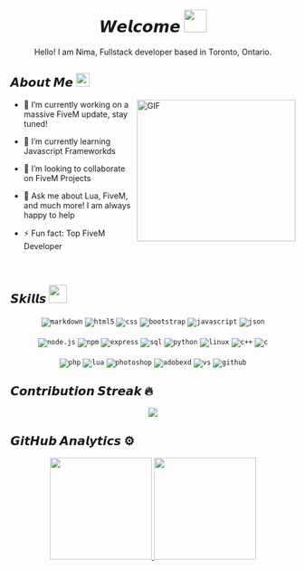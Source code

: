 <!--- Header --->   
<h1 align="center">
  𝙒𝙚𝙡𝙘𝙤𝙢𝙚
  <a target="_blank">
    <img src="https://github.com/JayantGoel001/JayantGoel001/blob/master/GIF/Hi.gif" width="40px" />
  </a>
</h1>
      
<p align='center'>Hello! I am Nima, Fullstack developer based in Toronto, Ontario.</p>


<!--- About You --->   
<h2> 𝘼𝙗𝙤𝙪𝙩 𝙈𝙚 <img src="https://github.com/JayantGoel001/JayantGoel001/blob/master/GIF/Earth.gif" width="24px" style="max-width:100%;"></h2>

<a target="_blank">
   <img align="right" height="250" width= "280px" alt="GIF" src="https://media.giphy.com/media/CVtNe84hhYF9u/giphy.gif" />
</a>

- 🔭 I’m currently working on a massive FiveM update, stay tuned!
  
- 🌱 I’m currently learning Javascript Frameworkds
  
- 👯 I’m looking to collaborate on FiveM Projects
  
- 💬 Ask me about Lua, FiveM, and much more! I am always happy to help
  
- ⚡ Fun fact: Top FiveM Developer

<br/>



 <!--- Skills --->        
<h2> 𝙎𝙠𝙞𝙡𝙡𝙨 <img src = "https://media2.giphy.com/media/QssGEmpkyEOhBCb7e1/giphy.gif?cid=ecf05e47a0n3gi1bfqntqmob8g9aid1oyj2wr3ds3mg700bl&rid=giphy.gif" width = 32px> </h2>
<div align="center">
<code><img src="https://img.shields.io/badge/Markdown-000000?style=for-the-badge&logo=markdown&logoColor=white" alt="markdown"></code>
<code><img src="https://img.shields.io/badge/html5-%23E34F26.svg?style=for-the-badge&logo=html5&logoColor=white" alt="html5"></code>
<code><img src="https://img.shields.io/badge/css-1572B6.svg?style=for-the-badge&logo=css3&logoColor=white" alt="css"></code>
<code><img src="https://img.shields.io/badge/bootstrap-%23563D7C.svg?style=for-the-badge&logo=react&logoColor=white" alt="bootstrap"></code>
<code><img src="https://img.shields.io/badge/javascript-%23323330.svg?style=for-the-badge&logo=javascript&logoColor=%23F7DF1E" alt="javascript"></code>
<code><img src="https://img.shields.io/badge/json-5E5C5C?style=for-the-badge&logo=json&logoColor=white" alt="json"></code>
<br/>
<br/>  
<code><img src="https://img.shields.io/badge/node.js-%2343853D.svg?style=for-the-badge&logo=node.js&logoColor=white" alt="node.js"></code>
<code><img src="https://img.shields.io/badge/NPM-%23000000.svg?style=for-the-badge&logo=npm&logoColor=white" alt="npm"></code>
<code><img src="https://img.shields.io/badge/express.js-%23404d59.svg?style=for-the-badge&logo=express&logoColor=%2361DAFB" alt="express"></code>
<code><img src="https://img.shields.io/badge/mysql-4479A1.svg?style=for-the-badge&logo=mysql&logoColor=white" alt="sql"></code>
<code><img src="https://img.shields.io/badge/python-3776AB.svg?style=for-the-badge&logo=python&logoColor=white" alt="python"></code>
<code><img src="https://img.shields.io/badge/Linux-FCC624?style=for-the-badge&logo=linux&logoColor=black" alt="linux"></code>
<code><img src="https://img.shields.io/badge/C%2B%2B-00599C?style=for-the-badge&logo=c%2B%2B&logoColor=white" alt="c++"></code>
<code><img src="https://img.shields.io/badge/C-00599C?style=for-the-badge&logo=c&logoColor=white" alt="c"></code>
<br/>
<br/>
<code><img src="https://img.shields.io/badge/PHP-777BB4?style=for-the-badge&logo=php&logoColor=white" alt="php"></code>
<code><img src="https://img.shields.io/badge/lua-2C2D72.svg?style=for-the-badge&logo=lua&logoColor=white" alt="lua"></code>
<code><img src="https://img.shields.io/badge/Photoshop-31A8FF.svg?style=for-the-badge&logo=AdobePhotoshop&logoColor=white" alt="photoshop"></code>
<code><img src="https://img.shields.io/badge/AdobeXD-FF61F6.svg?style=for-the-badge&logo=AdobeXD&logoColor=white" alt="adobexd"></code>
<code><img src="https://img.shields.io/badge/vscode-007ACC.svg?style=for-the-badge&logo=visualstudiocode&logoColor=white" alt="vs"></code>
<code><img src="https://img.shields.io/badge/github-%23121011.svg?style=for-the-badge&logo=github&logoColor=white" alt="github"></code>
</div>



<!--- Stats --->      
## 𝘾𝙤𝙣𝙩𝙧𝙞𝙗𝙪𝙩𝙞𝙤𝙣 𝙎𝙩𝙧𝙚𝙖𝙠 🔥
    
<p align="center">
  <a href="https://github.com/EeyJey/github-readme-streak-stats">
    <img src="https://github-readme-streak-stats.herokuapp.com?user=EeyJey&theme=chartreuse-dark"></p>
  </a>
</p>

  
  
## 𝙂𝙞𝙩𝙃𝙪𝙗 𝘼𝙣𝙖𝙡𝙮𝙩𝙞𝙘𝙨 ⚙️ &nbsp;
  
<p align="center">
  <a href="https://github.com/EeyJey">
    <img height="180em" src="https://github-readme-stats.vercel.app/api/top-langs/?username=EeyJey&layout=compact&hide=TSQL&theme=chartreuse-dark" />
    <img height="180em" img src="https://github-readme-stats.vercel.app/api?username=EeyJey&count_private=true&show_icons=true&&theme=chartreuse-dark&include_all_commits=true"/>
  </a>
</p>
